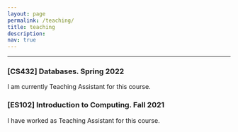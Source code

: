 ```yaml
---
layout: page
permalink: /teaching/
title: teaching
description: 
nav: true
---
```


<!--
For now, this page is assumed to be a static description of your courses. You can convert it to a collection similar to `_projects/` so that you can have a dedicated page for each course.

Organize your courses by years, topics, or universities, however you like!
-->

<hr>

### [CS432] Databases. Spring 2022
I am currently Teaching Assistant for this course.


### [ES102] Introduction to Computing. Fall 2021
I have worked as Teaching Assistant for this course.
